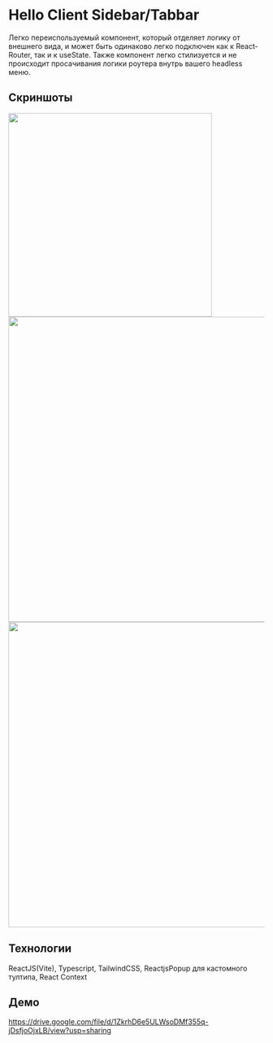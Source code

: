 # Hello Client Sidebar/Tabbar

Легко переиспользуемый компонент, который отделяет логику от внешнего вида, и может быть одинаково легко подключен как к React-Router, так и к useState.
Также компонент легко стилизуется и не происходит просачивания логики роутера внутрь вашего headless меню.

## Скриншоты
<img src="https://github.com/user-attachments/assets/aa66b71f-5b50-472d-a22e-5c433b47f48d"  height="400"/>
<img src="https://github.com/user-attachments/assets/d6fb3f3c-e614-4b88-97d5-6332b2ba606e"  width="600"/>
<img src="https://github.com/user-attachments/assets/9a7bba74-7626-4387-888b-a67ea5999ba2"  width="600"/>

## Технологии
ReactJS(Vite), Typescript, TailwindCSS, ReactjsPopup для кастомного тултипа, React Context

## Демо
https://drive.google.com/file/d/1ZkrhD6e5ULWsoDMf355q-jDsfjoOjxLB/view?usp=sharing

